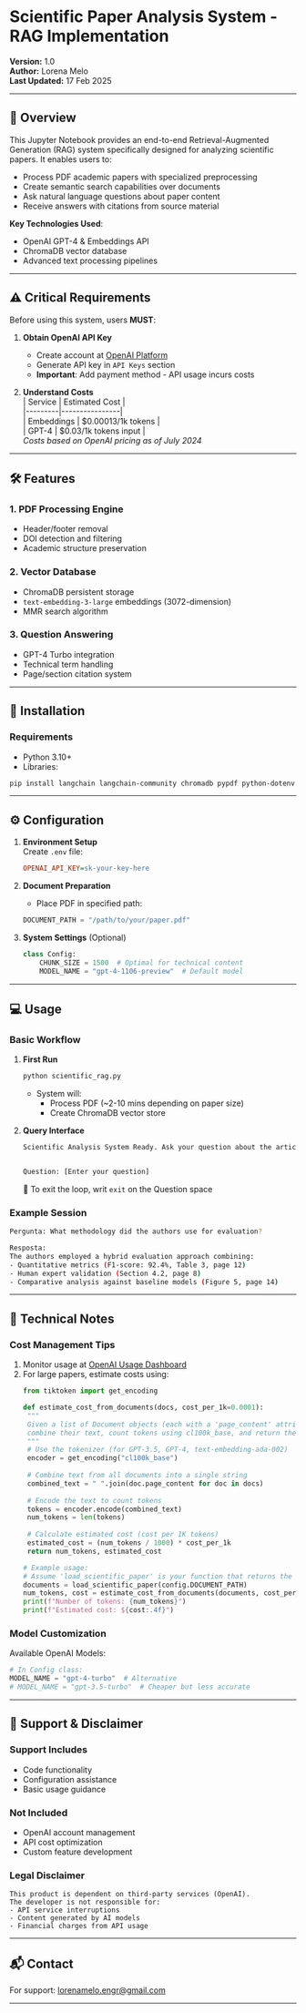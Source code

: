 # Scientific Paper Analysis System - RAG Implementation  
**Version:** 1.0  
**Author:** Lorena Melo  
**Last Updated:** 17 Feb 2025

---

## 📄 Overview  
This Jupyter Notebook provides an end-to-end Retrieval-Augmented Generation (RAG) system specifically designed for analyzing scientific papers. It enables users to:  

- Process PDF academic papers with specialized preprocessing  
- Create semantic search capabilities over documents  
- Ask natural language questions about paper content  
- Receive answers with citations from source material  

**Key Technologies Used**:  
- OpenAI GPT-4 & Embeddings API  
- ChromaDB vector database  
- Advanced text processing pipelines  

---

## ⚠️ Critical Requirements  
Before using this system, users **MUST**:  

1. **Obtain OpenAI API Key**  
   - Create account at [OpenAI Platform](https://platform.openai.com/)  
   - Generate API key in `API Keys` section  
   - **Important**: Add payment method - API usage incurs costs  

2. **Understand Costs**  
   | Service | Estimated Cost |  
   |---------|----------------|  
   | Embeddings | $0.00013/1k tokens |  
   | GPT-4 | $0.03/1k tokens input |  
   *Costs based on OpenAI pricing as of July 2024*  

---

## 🛠️ Features  

### 1. PDF Processing Engine  
- Header/footer removal  
- DOI detection and filtering  
- Academic structure preservation  

### 2. Vector Database  
- ChromaDB persistent storage  
- `text-embedding-3-large` embeddings (3072-dimension)  
- MMR search algorithm  

### 3. Question Answering  
- GPT-4 Turbo integration  
- Technical term handling  
- Page/section citation system  

---

## 🚀 Installation  

### Requirements  
- Python 3.10+  
- Libraries:  
```bash
pip install langchain langchain-community chromadb pypdf python-dotenv tiktoken
```

---

## ⚙️ Configuration  

1. **Environment Setup**  
   Create `.env` file:  
   ```ini
   OPENAI_API_KEY=sk-your-key-here
   ```

2. **Document Preparation**  
   - Place PDF in specified path:  
   ```python
   DOCUMENT_PATH = "/path/to/your/paper.pdf"
   ```

3. **System Settings** (Optional)  
   ```python
   class Config:
       CHUNK_SIZE = 1500  # Optimal for technical content
       MODEL_NAME = "gpt-4-1106-preview"  # Default model
   ```

---

## 💻 Usage  

### Basic Workflow  
1. **First Run**  
   ```bash
   python scientific_rag.py
   ```  
   - System will:  
     - Process PDF (~2-10 mins depending on paper size)  
     - Create ChromaDB vector store  

2. **Query Interface**  
   ```bash
   Scientific Analysis System Ready. Ask your question about the article (in English):

   
   Question: [Enter your question]
   ```
   🚨 To exit the loop, writ `exit` on the Question space


### Example Session  
```bash
Pergunta: What methodology did the authors use for evaluation?

Resposta:
The authors employed a hybrid evaluation approach combining:
- Quantitative metrics (F1-score: 92.4%, Table 3, page 12)
- Human expert validation (Section 4.2, page 8)
- Comparative analysis against baseline models (Figure 5, page 14)
```

---

## 🔧 Technical Notes  

### Cost Management Tips  
1. Monitor usage at [OpenAI Usage Dashboard](https://platform.openai.com/usage)  
2. For large papers, estimate costs using:  
   ```python
   from tiktoken import get_encoding

   def estimate_cost_from_documents(docs, cost_per_1k=0.0001):
    """
    Given a list of Document objects (each with a 'page_content' attribute),
    combine their text, count tokens using cl100k_base, and return the token count and cost.
    """
    # Use the tokenizer (for GPT-3.5, GPT-4, text-embedding-ada-002)
    encoder = get_encoding("cl100k_base")
    
    # Combine text from all documents into a single string
    combined_text = " ".join(doc.page_content for doc in docs)
    
    # Encode the text to count tokens
    tokens = encoder.encode(combined_text)
    num_tokens = len(tokens)
    
    # Calculate estimated cost (cost per 1K tokens)
    estimated_cost = (num_tokens / 1000) * cost_per_1k
    return num_tokens, estimated_cost

   # Example usage:
   # Assume 'load_scientific_paper' is your function that returns the list of documents
   documents = load_scientific_paper(config.DOCUMENT_PATH)
   num_tokens, cost = estimate_cost_from_documents(documents, cost_per_1k=0.0001)
   print(f"Number of tokens: {num_tokens}")
   print(f"Estimated cost: ${cost:.4f}")
   
   ```

### Model Customization  
Available OpenAI Models:  
```python
# In Config class:
MODEL_NAME = "gpt-4-turbo"  # Alternative
# MODEL_NAME = "gpt-3.5-turbo"  # Cheaper but less accurate
```

---

## 📜 Support & Disclaimer  

### Support Includes  
- Code functionality  
- Configuration assistance  
- Basic usage guidance  

### Not Included  
- OpenAI account management  
- API cost optimization  
- Custom feature development  

### Legal Disclaimer  
```text
This product is dependent on third-party services (OpenAI). 
The developer is not responsible for:
- API service interruptions
- Content generated by AI models
- Financial charges from API usage
```

---

## 📬 Contact  
For support: lorenamelo.engr@gmail.com


---
